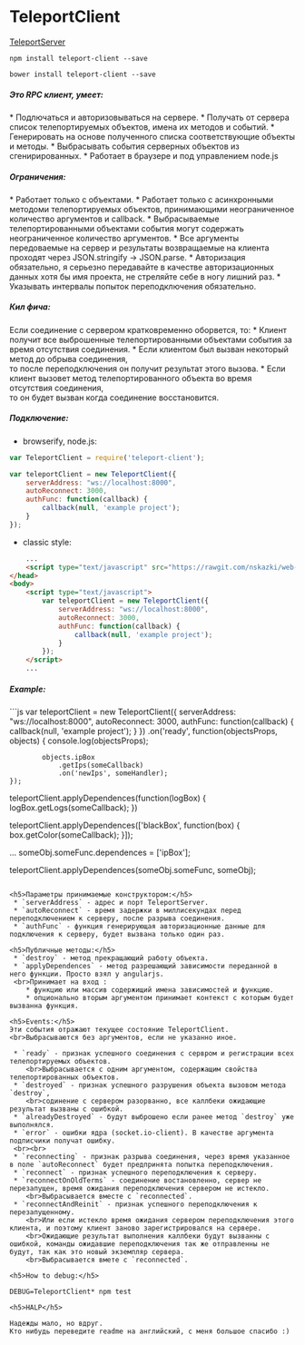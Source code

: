 TeleportClient
==============

[TeleportServer](https://github.com/MyNodeComponents/TeleportServer)

```
npm install teleport-client --save
```

```
bower install teleport-client --save
```

<h5>Это RPC клиент, умеет:</h5>
 * Подлючаться и авторизовываться на сервере.
 * Получать от сервера список телепортируемых объектов, имена их методов и событий.
 * Генерировать на основе полученного списка соответствующие объекты и методы.
 * Выбрасывать события серверных объектов из сгенирированных.
 * Работает в браузере и под управлением node.js

<h5>Ограничения:</h5>
 * Работает только с объектами.
 * Работает только с асинхронными методоми телепортируемых объектов, принимающими неограниченное количество аргументов и callback.
 * Выбрасываемые телепортированными объектами события могут содержать неограниченное количество аргументов.
 * Все аргументы передоваемые на сервер и результаты возвращаемые на клиента проходят через JSON.stringify -> JSON.parse.
 * Авторизация обязательно, я серьезно передавайте в качестве авторизационных данных хотя бы имя проекта, не стреляйте себе в ногу лишний раз.
 * Указывать интервалы попыток переподключения обязательно.

<h5>Кил фича:</h5>
Если соединение с сервером кратковременно оборвется, то:
 * Клиент получит все выброшенные телепортированными объектами события за время отсутствия соединения.
 * Если клиентом был вызван некоторый метод до обрыва соединения, 
 	<br>то после переподключения он получит результат этого вызова.
 * Если клиент вызовет метод телепортированного объекта во время отсутствия соединения, 
 	<br>то он будет вызван когда соединение восстановится.

<h5>Подключение:</h5>

 * browserify, node.js:
```js
var TeleportClient = require('teleport-client');

var teleportClient = new TeleportClient({
	serverAddress: "ws://localhost:8000",
	autoReconnect: 3000,
	authFunc: function(callback) {
		callback(null, 'example project');
	}
});
```

 * classic style:
```html
	...
	<script type="text/javascript" src="https://rawgit.com/nskazki/web-TeleportClient/master/dist/TeleportClient.js"></script>
</head>
<body>
	<script type="text/javascript">
		var teleportClient = new TeleportClient({
			serverAddress: "ws://localhost:8000",
			autoReconnect: 3000,
			authFunc: function(callback) {
				callback(null, 'example project');
			}
		});
	</script>
	...
```

<h5>Example:</h5>
```js
var teleportClient = new TeleportClient({
	serverAddress: "ws://localhost:8000",
	autoReconnect: 3000,
	authFunc: function(callback) {
		callback(null, 'example project');
	}
})
	.on('ready', function(objectsProps, objects) {
			console.log(objectsProps);

			objects.ipBox
				.getIps(someCallback)
				.on('newIps', someHandler);
	});

teleportClient.applyDependences(function(logBox) {
	logBox.getLogs(someCallback);
})

teleportClient.applyDependences(['blackBox', function(box) {
	box.getColor(someCallback);
}]);

...
someObj.someFunc.dependences = ['ipBox'];

teleportClient.applyDependences(someObj.someFunc, someObj);

```

<h5>Параметры принимаемые конструктором:</h5>
 * `serverAddress` - адрес и порт TeleportServer.
 * `autoReconnect` - время задержки в миллисекундах перед переподключением к серверу, после разрыва соединения.
 * `authFunc` - функция генерирующая авторизационные данные для подключения к серверу, будет вызвана только один раз.

<h5>Публичные методы:</h5>
 * `destroy` - метод прекращающий работу объекта.
 * `applyDependences` - метод разрешающий зависимости переданной в него функции. Просто взял у angularjs.
 <br>Принимает на вход :
    * функцию или массив содержищий имена зависимостей и функцию.
    * опционально вторым аргументом принимает контекст с которым будет вызванна функция. 

<h5>Events:</h5>
Эти события отражают текущее состояние TeleportClient.
<br>Выбрасываются без аргументов, если не указанно иное.

 * `ready` - признак успешного соединения с сервром и регистрации всех телепортируемых объектов.
 	<br>Выбрасывается с одним аргументом, содержащим свойства телепортированных объектов.
 * `destroyed` - признак успешного разрушения объекта вызовом метода `destroy`, 
 	<br>содинение с сервером разорванно, все каллбеки ожидающие результат вызваны с ошибкой.
 * `alreadyDestroyed` - будут выброшено если ранее метод `destroy` уже выполнялся.
 * `error` - ошибки ядра (socket.io-client). В качестве аргумента подписчики получат ошибку.
 <br><br>
 * `reconnecting` - признак разрыва соединения, через время указанное в поле `autoReconnect` будет предпринята попытка переподключения.
 * `reconnect` - признак успешного переподключения к серверу.
 * `reconnectOnOldTerms` - соединение востановленно, сервер не перезапущен, время ожидания переподключения сервером не истекло.
 	<br>Выбрасывается вместе с `reconnected`. 
 * `reconnectAndReinit` - признак успешного переподключения к перезапущенному.
 	<br>Или если истекло время ожидания сервером переподключения этого клиента, и поэтому клиент заново зарегистрировался на сервере.
 	<br>Ожидающие результат выполнения каллбеки будут вызванны с ошибкой, команды ожидавшие переподключения так же отправленны не будут, так как это новый экземпляр сервера.
 	<br>Выбрасывается вмете с `reconnected`.

<h5>How to debug:</h5>

DEBUG=TeleportClient* npm test

<h5>HALP</h5>

Надежды мало, но вдруг.
Кто нибудь переведите readme на английский, с меня большое спасибо :)